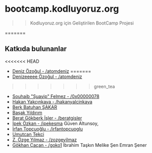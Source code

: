 # bootcamp.kodluyoruz.org

>> Kodluyoruz.org için Geliştirilen BootCamp Projesi

=======
## Katkıda bulunanlar

<<<<<<< HEAD
* [Deniz Özoğul - /atomdeniz](https://www.github.com/atomdeniz)
=======
* [Denizeeeee Özoğul - /atomdeniz](https://www.github.com/atomdeniz)
>>>>>>> green_tea
* [Souhaib "Şuayip" Felmez - /0x00000078](https://www.github.com/0x00000078)
* [Hakan Yakçınkaya - /hakanyalcinkaya](https://github.com/hakanyalcinkaya)
* [Berk Batuhan ŞAKAR](https://github.com/berkbatuhans)
* [Başak Yıldırım](https://github.com/basakyildirim) 
* [Berat Gökberk İşler - /beratgisler](https://github.com/beratgisler)
* [İpek Özkan - /ipekesma](https://github.com/ipekesma)
Güven Altunsoy,
* [İrfan Topçuoğlu - /irfantopcuoglu](https://github.com/irfantopcuoglu)
* [Umutcan Tekci](https://github.com/umutct13)
* [Z. Özge Yılmaz - /zozgeyilmaz](https://github.com/zozgeyilmaz)
* [Gökhan Çaçan - /goko1](https://github.com/goko1)
İbrahim Taşkın
Melike Şen
Emran Şener
